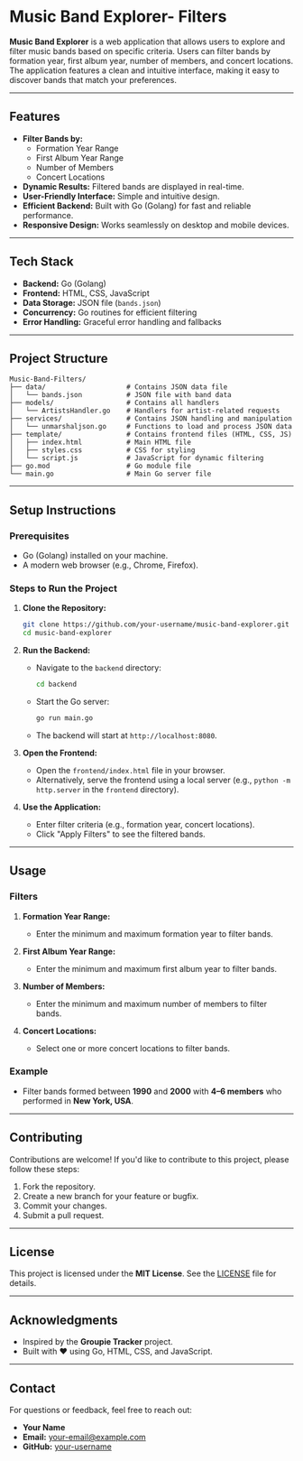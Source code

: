
# **Music Band Explorer- Filters**

**Music Band Explorer** is a web application that allows users to explore and filter music bands based on specific criteria. Users can filter bands by formation year, first album year, number of members, and concert locations. The application features a clean and intuitive interface, making it easy to discover bands that match your preferences.

---

## **Features**

- **Filter Bands by:**
  - Formation Year Range
  - First Album Year Range
  - Number of Members
  - Concert Locations
- **Dynamic Results:** Filtered bands are displayed in real-time.
- **User-Friendly Interface:** Simple and intuitive design.
- **Efficient Backend:** Built with Go (Golang) for fast and reliable performance.
- **Responsive Design:** Works seamlessly on desktop and mobile devices.

---

## **Tech Stack**

- **Backend:** Go (Golang)
- **Frontend:** HTML, CSS, JavaScript
- **Data Storage:** JSON file (`bands.json`)
- **Concurrency:** Go routines for efficient filtering
- **Error Handling:** Graceful error handling and fallbacks

---

## **Project Structure**

```
Music-Band-Filters/
├── data/                    # Contains JSON data file
│   └── bands.json           # JSON file with band data
├── models/                  # Contains all handlers
│   └── ArtistsHandler.go    # Handlers for artist-related requests
├── services/                # Contains JSON handling and manipulation
│   └── unmarshaljson.go     # Functions to load and process JSON data
├── template/                # Contains frontend files (HTML, CSS, JS)
│   ├── index.html           # Main HTML file
│   ├── styles.css           # CSS for styling
│   └── script.js            # JavaScript for dynamic filtering
├── go.mod                   # Go module file
└── main.go                  # Main Go server file
```

---

## **Setup Instructions**

### **Prerequisites**
- Go (Golang) installed on your machine.
- A modern web browser (e.g., Chrome, Firefox).

### **Steps to Run the Project**

1. **Clone the Repository:**
   ```bash
   git clone https://github.com/your-username/music-band-explorer.git
   cd music-band-explorer
   ```

2. **Run the Backend:**
   - Navigate to the `backend` directory:
     ```bash
     cd backend
     ```
   - Start the Go server:
     ```bash
     go run main.go
     ```
   - The backend will start at `http://localhost:8080`.

3. **Open the Frontend:**
   - Open the `frontend/index.html` file in your browser.
   - Alternatively, serve the frontend using a local server (e.g., `python -m http.server` in the `frontend` directory).

4. **Use the Application:**
   - Enter filter criteria (e.g., formation year, concert locations).
   - Click "Apply Filters" to see the filtered bands.

---

## **Usage**

### **Filters**
1. **Formation Year Range:**
   - Enter the minimum and maximum formation year to filter bands.

2. **First Album Year Range:**
   - Enter the minimum and maximum first album year to filter bands.

3. **Number of Members:**
   - Enter the minimum and maximum number of members to filter bands.

4. **Concert Locations:**
   - Select one or more concert locations to filter bands.

### **Example**
- Filter bands formed between **1990** and **2000** with **4–6 members** who performed in **New York, USA**.

---

## **Contributing**

Contributions are welcome! If you'd like to contribute to this project, please follow these steps:

1. Fork the repository.
2. Create a new branch for your feature or bugfix.
3. Commit your changes.
4. Submit a pull request.

---

## **License**

This project is licensed under the **MIT License**. See the [LICENSE](LICENSE) file for details.

---

## **Acknowledgments**

- Inspired by the **Groupie Tracker** project.
- Built with ❤️ using Go, HTML, CSS, and JavaScript.

---

## **Contact**

For questions or feedback, feel free to reach out:

- **Your Name**  
- **Email:** your-email@example.com  
- **GitHub:** [your-username](https://github.com/kevwasonga)

